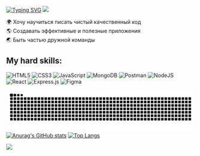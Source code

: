 [![Typing SVG](https://readme-typing-svg.demolab.com?font=Fira+Code&weight=500&size=25&pause=1000&duration=2500&color=1F6B8D&width=300&lines=%D0%9F%D1%80%D0%B8%D0%B2%D0%B5%D1%82!+%D0%AF+%D0%A0%D0%BE%D0%B7%D0%B0)](https://git.io/typing-svg)
<img src="https://media.giphy.com/media/v1.Y2lkPTc5MGI3NjExeTNyejkyb2I1NnNtdDFkemhlZGtrcnIwNHVjYWI3ZGo4djFhbXlyYyZlcD12MV9pbnRlcm5hbF9naWZfYnlfaWQmY3Q9cw/26Fxy3Iz1ari8oytO/giphy.gif" width="100"/>



 
:earth_africa: Хочу научиться писать чистый качественный код  
:earth_americas: Создавать эффективные и полезные приложения  
:earth_asia: Быть частью дружной команды  

## My hard skills:
![HTML5](https://img.shields.io/badge/html5-%23E34F26.svg?style=for-the-badge&logo=html5&logoColor=white)
![CSS3](https://img.shields.io/badge/css3-%231572B6.svg?style=for-the-badge&logo=css3&logoColor=white)
![JavaScript](https://img.shields.io/badge/javascript-%23323330.svg?style=for-the-badge&logo=javascript&logoColor=%23F7DF1E)
![MongoDB](https://img.shields.io/badge/MongoDB-%234ea94b.svg?style=for-the-badge&logo=mongodb&logoColor=white)
![Postman](https://img.shields.io/badge/Postman-FF6C37?style=for-the-badge&logo=postman&logoColor=white)
![NodeJS](https://img.shields.io/badge/node.js-6DA55F?style=for-the-badge&logo=node.js&logoColor=white)
![React](https://img.shields.io/badge/react-%2320232a.svg?style=for-the-badge&logo=react&logoColor=%2361DAFB)
![Express.js](https://img.shields.io/badge/express.js-%23404d59.svg?style=for-the-badge&logo=express&logoColor=%2361DAFB)
![Figma](https://img.shields.io/badge/figma-%23F24E1E.svg?style=for-the-badge&logo=figma&logoColor=white)  

![snake gif](https://github.com/Sariolka/Sariolka/blob/output/github-contribution-grid-snake.svg) 
[![Anurag's GitHub stats](https://github-readme-stats.vercel.app/api?username=Sariolka&theme=shadow-blue)](https://github.com/anuraghazra/github-readme-stats)
[![Top Langs](https://github-readme-stats.vercel.app/api/top-langs/?username=Sariolka&theme=shadow-blue&layout=donut)](https://github.com/anuraghazra/github-readme-stats)  
 
 <img src="https://komarev.com/ghpvc/?username=Sariolka&style=flat-square&color=grey"/>
